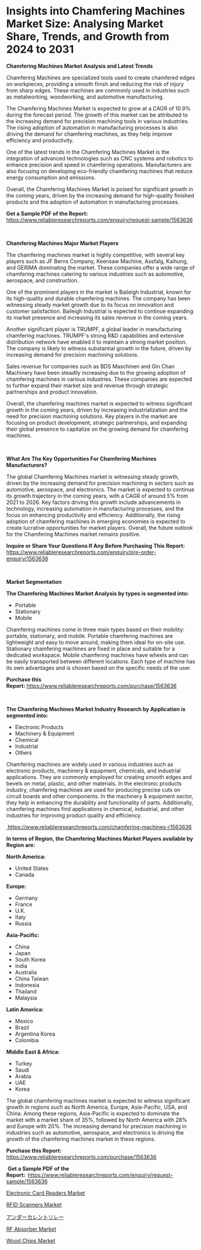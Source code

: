 <p><h1>Insights into Chamfering Machines Market Size: Analysing Market Share, Trends, and Growth from 2024 to 2031</h1></p><p><strong>Chamfering Machines Market Analysis and Latest Trends</strong></p>
<p><p>Chamfering Machines are specialized tools used to create chamfered edges on workpieces, providing a smooth finish and reducing the risk of injury from sharp edges. These machines are commonly used in industries such as metalworking, woodworking, and automotive manufacturing.</p><p>The Chamfering Machines Market is expected to grow at a CAGR of 10.9% during the forecast period. The growth of this market can be attributed to the increasing demand for precision machining tools in various industries. The rising adoption of automation in manufacturing processes is also driving the demand for chamfering machines, as they help improve efficiency and productivity.</p><p>One of the latest trends in the Chamfering Machines Market is the integration of advanced technologies such as CNC systems and robotics to enhance precision and speed in chamfering operations. Manufacturers are also focusing on developing eco-friendly chamfering machines that reduce energy consumption and emissions.</p><p>Overall, the Chamfering Machines Market is poised for significant growth in the coming years, driven by the increasing demand for high-quality finished products and the adoption of automation in manufacturing processes.</p></p>
<p><strong>Get a Sample PDF of the Report:&nbsp;</strong> <a href="https://www.reliableresearchreports.com/enquiry/request-sample/1563636">https://www.reliableresearchreports.com/enquiry/request-sample/1563636</a></p>
<p>&nbsp;</p>
<p><strong>Chamfering Machines Major Market Players</strong></p>
<p><p>The chamfering machines market is highly competitive, with several key players such as JF Berns Company, Keensaw Machine, Assfalg, Kaihung, and GERIMA dominating the market. These companies offer a wide range of chamfering machines catering to various industries such as automotive, aerospace, and construction.</p><p>One of the prominent players in the market is Baileigh Industrial, known for its high-quality and durable chamfering machines. The company has been witnessing steady market growth due to its focus on innovation and customer satisfaction. Baileigh Industrial is expected to continue expanding its market presence and increasing its sales revenue in the coming years.</p><p>Another significant player is TRUMPF, a global leader in manufacturing chamfering machines. TRUMPF's strong R&D capabilities and extensive distribution network have enabled it to maintain a strong market position. The company is likely to witness substantial growth in the future, driven by increasing demand for precision machining solutions.</p><p>Sales revenue for companies such as BDS Maschinen and Gin Chan Machinery have been steadily increasing due to the growing adoption of chamfering machines in various industries. These companies are expected to further expand their market size and revenue through strategic partnerships and product innovation.</p><p>Overall, the chamfering machines market is expected to witness significant growth in the coming years, driven by increasing industrialization and the need for precision machining solutions. Key players in the market are focusing on product development, strategic partnerships, and expanding their global presence to capitalize on the growing demand for chamfering machines.</p></p>
<p>&nbsp;</p>
<p><strong>What Are The Key Opportunities For Chamfering Machines Manufacturers?</strong></p>
<p><p>The global Chamfering Machines market is witnessing steady growth, driven by the increasing demand for precision machining in sectors such as automotive, aerospace, and electronics. The market is expected to continue its growth trajectory in the coming years, with a CAGR of around 5% from 2021 to 2026. Key factors driving this growth include advancements in technology, increasing automation in manufacturing processes, and the focus on enhancing productivity and efficiency. Additionally, the rising adoption of chamfering machines in emerging economies is expected to create lucrative opportunities for market players. Overall, the future outlook for the Chamfering Machines market remains positive.</p></p>
<p><strong>Inquire or Share Your Questions If Any Before Purchasing This Report:</strong> <a href="https://www.reliableresearchreports.com/enquiry/pre-order-enquiry/1563636">https://www.reliableresearchreports.com/enquiry/pre-order-enquiry/1563636</a></p>
<p>&nbsp;</p>
<p><strong>Market Segmentation</strong></p>
<p><strong>The Chamfering Machines Market Analysis by types is segmented into:</strong></p>
<p><ul><li>Portable</li><li>Stationary</li><li>Mobile</li></ul></p>
<p><p>Chamfering machines come in three main types based on their mobility: portable, stationary, and mobile. Portable chamfering machines are lightweight and easy to move around, making them ideal for on-site use. Stationary chamfering machines are fixed in place and suitable for a dedicated workspace. Mobile chamfering machines have wheels and can be easily transported between different locations. Each type of machine has its own advantages and is chosen based on the specific needs of the user.</p></p>
<p><strong>Purchase this Report:&nbsp;</strong><a href="https://www.reliableresearchreports.com/purchase/1563636">https://www.reliableresearchreports.com/purchase/1563636</a></p>
<p>&nbsp;</p>
<p><strong>The Chamfering Machines Market Industry Research by Application is segmented into:</strong></p>
<p><ul><li>Electronic Products</li><li>Machinery & Equipment</li><li>Chemical</li><li>Industrial</li><li>Others</li></ul></p>
<p><p>Chamfering machines are widely used in various industries such as electronic products, machinery & equipment, chemicals, and industrial applications. They are commonly employed for creating smooth edges and bevels on metal, plastic, and other materials. In the electronic products industry, chamfering machines are used for producing precise cuts on circuit boards and other components. In the machinery & equipment sector, they help in enhancing the durability and functionality of parts. Additionally, chamfering machines find applications in chemical, industrial, and other industries for improving product quality and efficiency.</p></p>
<p><a href="https://www.reliableresearchreports.com/chamfering-machines-r1563636">&nbsp;https://www.reliableresearchreports.com/chamfering-machines-r1563636</a></p>
<p><strong>In terms of Region, the Chamfering Machines Market Players available by Region are:</strong></p>
<p>
    <p> <strong> North America: </strong>
        <ul>
            <li>United States</li>
            <li>Canada</li>
        </ul>
        </p> 
    <p> <strong> Europe: </strong>
        <ul>
            <li>Germany</li>
            <li>France</li>
            <li>U.K.</li>
            <li>Italy</li>
            <li>Russia</li>
        </ul>
        </p> 
    <p> <strong> Asia-Pacific: </strong>
        <ul>
            <li>China</li>
            <li>Japan</li>
            <li>South Korea</li>
            <li>India</li>
            <li>Australia</li>
            <li>China Taiwan</li>
            <li>Indonesia</li>
            <li>Thailand</li>
            <li>Malaysia</li>
        </ul>
        </p> 
    <p> <strong> Latin America: </strong>
        <ul>
            <li>Mexico</li>
            <li>Brazil</li>
            <li>Argentina Korea</li>
            <li>Colombia</li>
        </ul>
        </p> 
    <p> <strong> Middle East & Africa: </strong>
        <ul>
            <li>Turkey</li>
            <li>Saudi</li>
            <li>Arabia</li>
            <li>UAE</li>
            <li>Korea</li>
        </ul>
    </p>
    </p>
<p><p>The global chamfering machines market is expected to witness significant growth in regions such as North America, Europe, Asia-Pacific, USA, and China. Among these regions, Asia-Pacific is expected to dominate the market with a market share of 35%, followed by North America with 28% and Europe with 20%. The increasing demand for precision machining in industries such as automotive, aerospace, and electronics is driving the growth of the chamfering machines market in these regions.</p></p>
<p><strong>Purchase this Report: </strong><a href="https://www.reliableresearchreports.com/purchase/1563636">https://www.reliableresearchreports.com/purchase/1563636</a></p>
<p>&nbsp;<strong>Get a Sample PDF of the Report:&nbsp;&nbsp;</strong><a href="https://www.reliableresearchreports.com/enquiry/request-sample/1563636">https://www.reliableresearchreports.com/enquiry/request-sample/1563636</a></p>
<p><strong></strong></p>
<p><p><a href="https://github.com/zjyglelu/Market-Research-Report-List-2/blob/main/electronic-card-readers-market.md">Electronic Card Readers Market</a></p><p><a href="https://github.com/elizabethdagraca/Market-Research-Report-List-3/blob/main/rfid-scanners-market.md">RFID Scanners Market</a></p><p><a href="https://medium.com/@jimmieraun892023/%E3%82%A2%E3%83%B3%E3%83%80%E3%83%BC%E3%82%AB%E3%83%AC%E3%83%B3%E3%83%88%E4%B8%AD%E7%B6%99%E5%B8%82%E5%A0%B4%E3%81%AE%E6%B4%9E%E5%AF%9F-%E5%B8%82%E5%A0%B4%E5%8B%95%E5%90%91-%E6%88%90%E9%95%B7-2024%E5%B9%B4%E3%81%8B%E3%82%892031%E5%B9%B4%E3%81%BE%E3%81%A7%E3%81%AE%E4%BA%88%E6%B8%AC-e50a69b55f7b">アンダーカレントリレー</a></p><p><a href="https://www.linkedin.com/pulse/rf-absorber-market-dynamics-2024-2031-also-its-trends-projections-dnpje?trackingId=Sif1sJvAta3h8jGs7BHwUg%3D%3D">RF Absorber Market</a></p><p><a href="https://issuu.com/reportprime-2/docs/wood-chips-market-size-2030.pptx">Wood Chips Market</a></p></p>